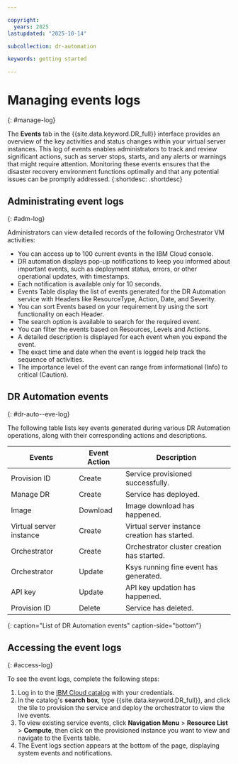 ```yaml
---

copyright:
  years: 2025
lastupdated: "2025-10-14"

subcollection: dr-automation

keywords: getting started

---
```


# Managing events logs
{: #manage-log}

The **Events** tab in the {{site.data.keyword.DR_full}} interface provides an overview of the key activities and status changes within your virtual server instances. This log of events enables administrators to track and review significant actions, such as server stops, starts, and any alerts or warnings that might require attention. Monitoring these events ensures that the disaster recovery environment functions optimally and that any potential issues can be promptly addressed.
{:shortdesc: .shortdesc}

## Administrating event logs
{: #adm-log}

Administrators can view detailed records of the following Orchestrator VM activities:

- You can access up to 100 current events in the IBM Cloud console.
- DR automation displays pop-up notifications to keep you informed about important events, such as deployment status, errors, or other operational updates, with timestamps.
- Each notification is available only for 10 seconds.
- Events Table display the list of events generated for the DR Automation service with Headers like ResourceType, Action, Date, and Severity.
- You can sort Events based on your requirement by using the sort functionality on each Header.
- The search option is available to search for the required event.
- You can filter the events based on Resources, Levels and Actions.
- A detailed description is displayed for each event when you expand the event.
- The exact time and date when the event is logged help track the sequence of activities.
- The importance level of the event can range from informational (Info) to critical (Caution).

## DR Automation events
{: #dr-auto--eve-log}

The following table lists key events generated during various DR Automation operations, along with their corresponding actions and descriptions.

| **Events**                  | **Event Action** | **Description**                                  |
|-----------------------------|------------------|--------------------------------------------------|
| Provision ID                | Create           | Service provisioned successfully.                |
| Manage DR                   | Create           | Service has deployed.                            |
| Image                       | Download         | Image download has happened.                     |
| Virtual server instance      | Create           | Virtual server instance creation has started.    |
| Orchestrator                | Create           | Orchestrator cluster creation has started.       |
| Orchestrator                | Update           | Ksys running fine event has generated.           |
| API key                     | Update           | API key updation has happened.                   |
| Provision ID                | Delete           | Service has deleted.                             |
{: caption="List of DR Automation events" caption-side="bottom"}

## Accessing the event logs
{: #access-log}

 To see the event logs, complete the following steps:

1. Log in to the [IBM Cloud catalog](https://cloud.ibm.com/catalog) with your credentials.
2. In the catalog's **search box**, type {{site.data.keyword.DR_full}}, and click the tile to provision the service and deploy the orchestrator to view the live events.
3. To view existing service events, click **Navigation Menu** > **Resource List** > **Compute**, then click on the provisioned instance you want to view and navigate to the Events table.
4. The Event logs section appears at the bottom of the page, displaying system events and notifications.
